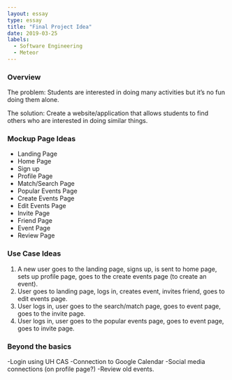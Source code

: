 ```yaml
---
layout: essay
type: essay
title: "Final Project Idea"
date: 2019-03-25
labels:
  - Software Engineering
  - Meteor
---
```


### Overview
The problem: Students are interested in doing many activities but it’s no fun doing them alone. 

The solution: Create a website/application that allows students to find others who are interested in doing similar things. 

### Mockup Page Ideas
- Landing Page
- Home Page
- Sign up
- Profile Page
- Match/Search Page
- Popular Events Page
- Create Events Page
- Edit Events Page
- Invite Page
- Friend Page
- Event Page
- Review Page

### Use Case Ideas
1. A new user goes to the landing page, signs up, is sent to home page, sets up profile page, goes to the create events page (to create an event). 
2. User goes to landing page, logs in, creates event, invites friend, goes to edit events page. 
3. User logs in, user goes to the search/match page, goes to event page, goes to the invite page.
4. User logs in, user goes to the popular events page, goes to event page, goes to invite page.

### Beyond the basics
-Login using UH CAS
-Connection to Google Calendar
-Social media connections (on profile page?)
-Review old events.

